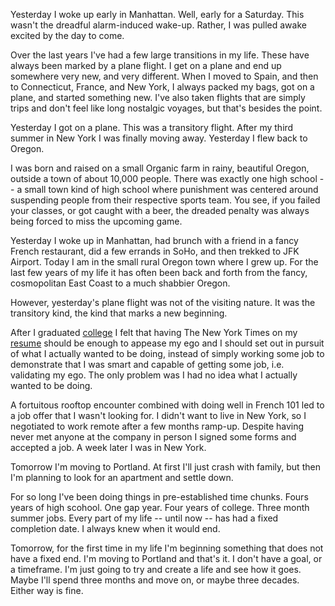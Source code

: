 Yesterday I woke up early in Manhattan. Well, early for a Saturday. This wasn't the dreadful alarm-induced wake-up. Rather, I was pulled awake excited by the day to come.

Over the last years I've had a few large transitions in my life. These have always been marked by a plane flight. I get on a plane and end up somewhere very new, and very different. When I moved to Spain, and then to Connecticut, France, and New York, I always packed my bags, got on a plane, and started something new. I've also taken flights that are simply trips and don't feel like long nostalgic voyages, but that's besides the point.

Yesterday I got on a plane. This was a transitory flight. After my third summer in New York I was finally moving away. Yesterday I flew back to Oregon.

I was born and raised on a small Organic farm in rainy, beautiful Oregon, outside a town of about 10,000 people. There was exactly one high school -- a small town kind of high school where punishment was centered around suspending people from their respective sports team. You see, if you failed your classes, or got caught with a beer, the dreaded penalty was always being forced to miss the upcoming game.

Yesterday I woke up in Manhattan, had brunch with a friend in a fancy French restaurant, did a few errands in SoHo, and then trekked to JFK Airport. Today I am in the small rural Oregon town where I grew up. For the last few years of my life it has often been back and forth from the fancy, cosmopolitan East Coast to a much shabbier Oregon.

However, yesterday's plane flight was not of the visiting nature. It was the transitory kind, the kind that marks a new beginning.

After I graduated [college](wesleyan.edu) I felt that having The New York Times on my [resume](/portfolio/) should be enough to appease my ego and I should set out in pursuit of what I actually wanted to be doing, instead of simply working some job to demonstrate that I was smart and capable of getting some job, i.e. validating my ego. The only problem was I had no idea what I actually wanted to be doing.

A fortuitous rooftop encounter combined with doing well in French 101 led to a job offer that I wasn't looking for. I didn't want to live in New York, so I negotiated to work remote after a few months ramp-up. Despite having never met anyone at the company in person I signed some forms and accepted a job. A week later I was in New York.

Tomorrow I'm moving to Portland. At first I'll just crash with family, but then I'm planning to look for an apartment and settle down.

For so long I've been doing things in pre-established time chunks. Fours years of high scohool. One gap year. Four years of college. Three month summer jobs. Every part of my life -- until now -- has had a fixed completion date. I always knew when it would end.

Tomorrow, for the first time in my life I'm beginning something that does not have a fixed end. I'm moving to Portland and that's it. I don't have a goal, or a timeframe. I'm just going to try and create a life and see how it goes. Maybe I'll spend three months and move on, or maybe three decades. Either way is fine.
